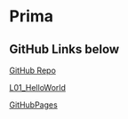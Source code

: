 # Prima 
## GitHub Links below

[GitHub Repo](https://github.com/FelixIwer/Prima-SS-2020)

[L01_HelloWorld](https://github.com/FelixIwer/Prima-SS-2020/L01_HelloWorld)


[GitHubPages](https://felixiwer.github.io/Prima-SS-2020/)